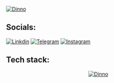 <a href="https://github.com/dinno7"><img src="https://readme-typing-svg.demolab.com?font=Fira+Code&pause=1000&color=27F7BA&width=435&lines=Hi+there%F0%9F%91%8B%2C+i'm+Dinno." alt="Dinno" /></a>
## Socials:
[![Linkdin](https://img.shields.io/badge/LinkedIn-0A66C2.svg?logo=LinkedIn&logoColor=white)](https://www.linkedin.com/in/tahadlrb)
[![Telegram](https://img.shields.io/badge/Telegram-26A5E4.svg?logo=telegram&logoColor=white)](https://t.me/tahadlrb7)
[![Instagram](https://img.shields.io/badge/Instagram-%23E4405F.svg?logo=Instagram&logoColor=white)](https://instagram.com/taha.dlrb) 

## Tech stack:
<div align="center">
  <a href="https://github.com/dinno7">
    <img src="https://skillicons.dev/icons?i=vscode,neovim,nodejs,nestjs,js,ts,vite,docker,mongodb,postgresql,vue,nuxtjs,react,tailwind,linux,ubuntu&perline=8" alt="Dinno" />
  </a>
</div>

<!---
<div align="center">
  
  ![github contribution grid snake animation](https://raw.githubusercontent.com/id1945/id1945/output/github-contribution-grid-snake-dark.svg)
  
  ![GitHub stats](https://raw.githubusercontent.com/id1945/id1945/master/profile-3d-contrib/profile-night-green.svg)
</div>

dinno7/dinno7 is a ✨ special ✨ repository because its `README.md` (this file) appears on your GitHub profile.
You can click the Preview link to take a look at your changes.
--->
